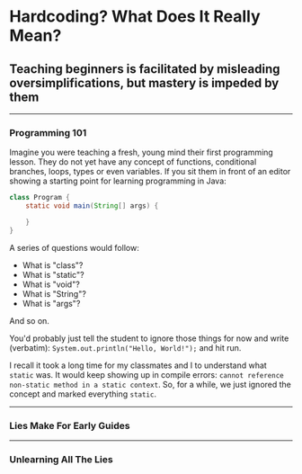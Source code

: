 # Hardcoding? What Does It Really Mean?

## Teaching beginners is facilitated by misleading oversimplifications, but mastery is impeded by them

---

### Programming 101

Imagine you were teaching a fresh, young mind their first programming lesson. They do not yet have any concept of functions, conditional branches, loops, types or even variables. If you sit them in front of an editor showing a starting point for learning programming in Java:

```java
class Program {
    static void main(String[] args) {

    }
}
```

A series of questions would follow:

  * What is "class"?
  * What is "static"?
  * What is "void"?
  * What is "String"?
  * What is "args"?

And so on.

You'd probably just tell the student to ignore those things for now and write (verbatim): `System.out.println("Hello, World!");` and hit run.

I recall it took a long time for my classmates and I to understand what `static` was. It would keep showing up in compile errors: `cannot reference non-static method in a static context`. So, for a while, we just ignored the concept and marked everything `static`.

---

### Lies Make For Early Guides



---

### Unlearning All The Lies

<disqus>